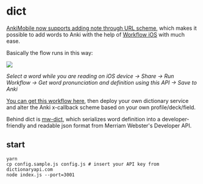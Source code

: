 # dict

[AnkiMobile now supports adding note through URL scheme](https://apps.ankiweb.net/docs/am-manual.html#url-schemes), which makes it possible to add words to Anki with the help of [Workflow iOS](https://workflow.is/) with much ease.

Basically the flow runs in this way:

![](http://7d9o0k.com1.z0.glb.clouddn.com/dict.png)

_Select a word while you are reading on iOS device -> Share -> Run Workflow -> Get word pronunciation and definition using this API -> Save to Anki_

[You can get this workflow here](https://workflow.is/workflows/6a9aa8f662c54ade9c43b7752f3c42b1), then deploy your own dictionary service and alter the Anki x-callback scheme based on your own profile/deck/field.

Behind dict is [mw-dict](https://github.com/NdYAG/mw-dict), which serializes word definition into a developer-friendly and readable json format from Merriam Webster's Developer API.

## start

```shell
yarn
cp config.sample.js config.js # insert your API key from dictionaryapi.com
node index.js --port=3001
```